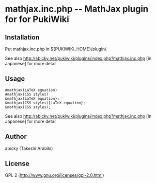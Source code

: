 mathjax.inc.php -- MathJax plugin for for PukiWiki
==================================================

Installation
------------

Put mathjax.inc.php in ${PUKIWIKI_HOME}/plugin/.

See also http://abicky.net/pukiwiki/plugins/index.php?mathjax.inc.php [in Japanese] for more detail

Usage
-----

    #mathjax(LaTeX equation)
    #mathjax(CSS styles)
    &mathjax{LaTeX equation};
    &mathjax(CSS styles){LaTeX equation};
    &mathjax(CSS styles);

See also http://abicky.net/pukiwiki/plugins/index.php?mathjax.inc.php [in Japanese] for more detail

Author
------
abicky (Takeshi Arabiki)

License
-------
GPL 2 (http://www.gnu.org/licenses/gpl-2.0.html)
